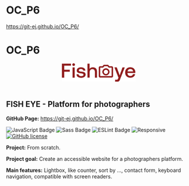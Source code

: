 # OC_P6

https://git-ej.github.io/OC_P6/


<h1>OC_P6</h1>

<div align='center'>

 <img src="./assets/images/logo.png" alt="Fish Eye Logo" title="Fish Eye Logo" width="200" height="auto"/>
 
</div><br>

<h2>FISH EYE - Platform for photographers</h2>

<strong>GitHub Page:</strong> https://git-ej.github.io/OC_P6/


![JavaScript Badge](https://img.shields.io/badge/JavaScript-F7DF1E?logo=javascript&logoColor=000&style=flat)
![Sass Badge](https://img.shields.io/badge/Sass-C69?logo=sass&logoColor=fff&style=flat)
![ESLint Badge](https://img.shields.io/badge/ESLint-4B32C3?logo=eslint&logoColor=fff&style=flat)
![Responsive](https://img.shields.io/badge/Responsive-08BFF1)
[![GitHub license](https://img.shields.io/github/license/Naereen/StrapDown.js.svg)](https://github.com/Naereen/StrapDown.js/blob/master/LICENSE)


<strong>Project:</strong> From scratch. 

<strong>Project goal:</strong> Create an accessible website for a photographers platform.

<strong>Main features:</strong> Lightbox, like counter, sort by ..., contact form, keyboard navigation, compatible with screen readers.
